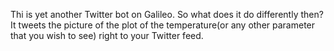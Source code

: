 
Thi is yet another Twitter bot on Galileo. 
So what does it do differently then? It tweets the picture of the plot of the temperature(or any other parameter that you wish to see) right to your Twitter feed.

